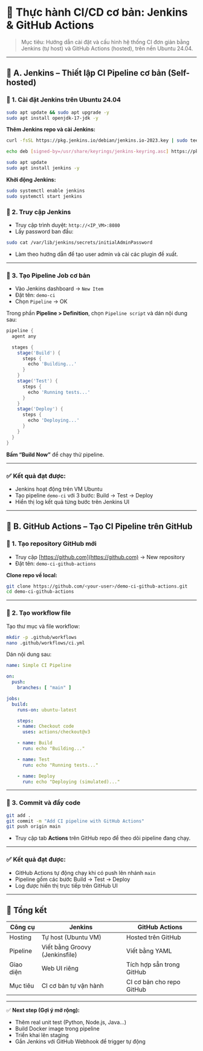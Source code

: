 # 🧪 Thực hành CI/CD cơ bản: Jenkins & GitHub Actions

> Mục tiêu: Hướng dẫn cài đặt và cấu hình hệ thống CI đơn giản bằng Jenkins (tự host) và GitHub Actions (hosted), trên nền Ubuntu 24.04.

---

## 🔧 A. Jenkins – Thiết lập CI Pipeline cơ bản (Self-hosted)

### 📌 1. Cài đặt Jenkins trên Ubuntu 24.04

```bash
sudo apt update && sudo apt upgrade -y
sudo apt install openjdk-17-jdk -y
```

**Thêm Jenkins repo và cài Jenkins:**

```bash
curl -fsSL https://pkg.jenkins.io/debian/jenkins.io-2023.key | sudo tee /usr/share/keyrings/jenkins-keyring.asc > /dev/null

echo deb [signed-by=/usr/share/keyrings/jenkins-keyring.asc] https://pkg.jenkins.io/debian binary/ | sudo tee /etc/apt/sources.list.d/jenkins.list > /dev/null

sudo apt update
sudo apt install jenkins -y
```

**Khởi động Jenkins:**

```bash
sudo systemctl enable jenkins
sudo systemctl start jenkins
```

### 🔑 2. Truy cập Jenkins

- Truy cập trình duyệt: `http://<IP_VM>:8080`
- Lấy password ban đầu:

```bash
sudo cat /var/lib/jenkins/secrets/initialAdminPassword
```

- Làm theo hướng dẫn để tạo user admin và cài các plugin đề xuất.

---

### 🧪 3. Tạo Pipeline Job cơ bản

- Vào Jenkins dashboard → `New Item`
- Đặt tên: `demo-ci`
- Chọn `Pipeline` → OK

Trong phần **Pipeline > Definition**, chọn `Pipeline script` và dán nội dung sau:

```groovy
pipeline {
  agent any

  stages {
    stage('Build') {
      steps {
        echo 'Building...'
      }
    }
    stage('Test') {
      steps {
        echo 'Running tests...'
      }
    }
    stage('Deploy') {
      steps {
        echo 'Deploying...'
      }
    }
  }
}
```

**Bấm “Build Now”** để chạy thử pipeline.

---

### ✅ Kết quả đạt được:

- Jenkins hoạt động trên VM Ubuntu
- Tạo pipeline `demo-ci` với 3 bước: Build → Test → Deploy
- Hiển thị log kết quả từng bước trên Jenkins UI

---

## 🐙 B. GitHub Actions – Tạo CI Pipeline trên GitHub

### 📁 1. Tạo repository GitHub mới

- Truy cập [https://github.com](https://github.com) → New repository
- Đặt tên: `demo-ci-github-actions`

**Clone repo về local:**

```bash
git clone https://github.com/<your-user>/demo-ci-github-actions.git
cd demo-ci-github-actions
```

---

### 📝 2. Tạo workflow file

Tạo thư mục và file workflow:

```bash
mkdir -p .github/workflows
nano .github/workflows/ci.yml
```

Dán nội dung sau:

```yaml
name: Simple CI Pipeline

on:
  push:
    branches: [ "main" ]

jobs:
  build:
    runs-on: ubuntu-latest

    steps:
    - name: Checkout code
      uses: actions/checkout@v3

    - name: Build
      run: echo "Building..."

    - name: Test
      run: echo "Running tests..."

    - name: Deploy
      run: echo "Deploying (simulated)..."
```

---

### 🚀 3. Commit và đẩy code

```bash
git add .
git commit -m "Add CI pipeline with GitHub Actions"
git push origin main
```

- Truy cập tab **Actions** trên GitHub repo để theo dõi pipeline đang chạy.

---

### ✅ Kết quả đạt được:

- GitHub Actions tự động chạy khi có push lên nhánh `main`
- Pipeline gồm các bước Build → Test → Deploy
- Log được hiển thị trực tiếp trên GitHub UI

---

## 🏁 Tổng kết

| Công cụ | Jenkins | GitHub Actions |
|--------|---------|----------------|
| Hosting | Tự host (Ubuntu VM) | Hosted trên GitHub |
| Pipeline | Viết bằng Groovy (Jenkinsfile) | Viết bằng YAML |
| Giao diện | Web UI riêng | Tích hợp sẵn trong GitHub |
| Mục tiêu | CI cơ bản tự vận hành | CI cơ bản cho repo GitHub |

---

✅ **Next step (Gợi ý mở rộng):**
- Thêm real unit test (Python, Node.js, Java...)
- Build Docker image trong pipeline
- Triển khai lên staging
- Gắn Jenkins với GitHub Webhook để trigger tự động

